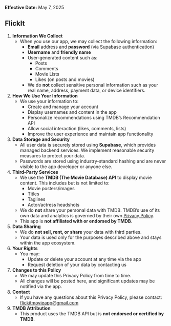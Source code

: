 **Effective Date:** May 7, 2025

## FlickIt

1. **Information We Collect**
   - When you use our app, we may collect the following information:
     - **Email** address and **password** (via Supabase authentication)
     - **Username** and **friendly name**
     - User-generated content such as:
       - Posts
       - Comments
       - Movie Lists
       - Likes (on posts and movies)
     - We do **not** collect sensitive personal information such as your real name, address, payment data, or device identifiers.
2. **How We Use Your Information**
   - We use your information to:
     - Create and manage your account
     - Display usernames and content in the app
     - Personalize recommendations using TMDB’s Recommendation API
     - Allow social interaction (likes, comments, lists)
     - Improve the user experience and maintain app functionality
4. **Data Storage and Security**
   - All user data is securely stored using **Supabase**, which provides managed backend services. We implement reasonable security measures to protect your data.
   - Passwords are stored using industry-standard hashing and are never visible to the app developer or anyone else.
6. **Third-Party Services**
   - We use the **TMDB (The Movie Database) API** to display movie content. This includes but is not limited to:
     - Movie posters/images
     - Titles
     - Taglines
     - Actor/actress headshots
   - We do **not** share your personal data with TMDB. TMDB’s use of its own data and analytics is governed by their own [Privacy Policy](https://www.themoviedb.org/privacy-policy?language=en-US).
   - This app is **not affiliated with or endorsed by TMDB**.
8. **Data Sharing**
   - We do **not sell, rent, or share** your data with third parties.
   - Your data is used only for the purposes described above and stays within the app ecosystem.
10. **Your Rights**
    - You may:
      - Update or delete your account at any time via the app
      - Request deletion of your data by contacting us
12. **Changes to this Policy**
    - We may update this Privacy Policy from time to time.
    - All changes will be posted here, and significant updates may be notified via the app.
14. **Contact**
    - If you have any questions about this Privacy Policy, please contact: <flickitmovieapp@gmail.com>
16. **TMDB Attribution**
    - This product uses the TMDB API but is **not endorsed or certified by TMDB**.
